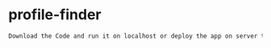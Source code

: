 # profile-finder

```bash
Download the Code and run it on localhost or deploy the app on server to search the Github Profiles

```
